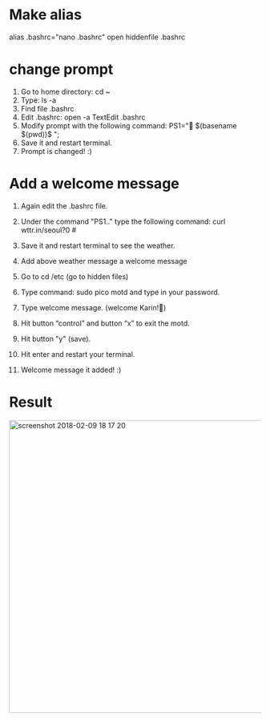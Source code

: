 # Make alias
alias .bashrc="nano .bashrc"        open hiddenfile .bashrc

# change prompt
1. Go to home directory: cd ~
2. Type: ls -a
3. Find file .bashrc
4. Edit .bashrc: open -a TextEdit .bashrc
5. Modify prompt with the following command: PS1="🌱 \$(basename \$(pwd))$ ";
6. Save it and restart terminal.
7. Prompt is changed! :)

# Add a welcome message
1. Again edit the .bashrc file.
2. Under the command "PS1.." type the following command: curl wttr\.in/seoul?0 #
3. Save it and restart terminal to see the weather.

4. Add above weather message a welcome message
5. Go to cd /etc (go to hidden files)
6. Type command: sudo pico motd and type in your password.
7. Type welcome message. (welcome Karin!🍃)
8. Hit button “control” and button “x” to exit the motd.
9. Hit button "y" (save).
10. Hit enter and restart your terminal.
11. Welcome message it added! :)


# Result
<img width="584" alt="screenshot 2018-02-09 18 17 20" src="https://user-images.githubusercontent.com/32538678/36062777-45a08b00-0e73-11e8-9d0b-f9599d0f4351.png">


